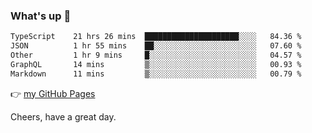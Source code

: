 ### What's up 👋

<!--START_SECTION:waka-->

```txt
TypeScript    21 hrs 26 mins  █████████████████████░░░░   84.36 %
JSON          1 hr 55 mins    ██░░░░░░░░░░░░░░░░░░░░░░░   07.60 %
Other         1 hr 9 mins     █░░░░░░░░░░░░░░░░░░░░░░░░   04.57 %
GraphQL       14 mins         ▒░░░░░░░░░░░░░░░░░░░░░░░░   00.93 %
Markdown      11 mins         ▒░░░░░░░░░░░░░░░░░░░░░░░░   00.79 %
```

<!--END_SECTION:waka-->

👉 [my GitHub Pages](https://ykzhukian.github.io)

Cheers, have a great day.

